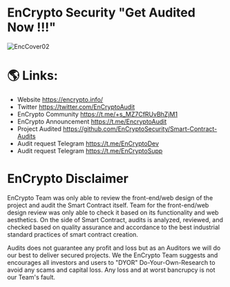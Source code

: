 # EnCrypto Security "Get Audited Now !!!"

![EncCover02](https://user-images.githubusercontent.com/109133269/180644083-0b22667a-ad4d-4acf-9eb0-e44449d1af74.png)

# 🌎 Links:
- Website https://encrypto.info/
- Twitter https://twitter.com/EnCryptoAudit
- EnCrypto Community https://t.me/+s_MZ7CfRUvBhZjM1
- EnCrypto Announcement https://t.me/EncryptoAudit
- Project Audited https://github.com/EnCryptoSecurity/Smart-Contract-Audits
- Audit request Telegram https://t.me/EnCryptoDev
- Audit request Telegram https://t.me/EnCryptoSupp

# EnCrypto Disclaimer

EnCrypto Team was only able to review the front-end/web design of the project and audit the Smart Contract itself. 
Team for the front-end/web design review was only able to check it based on its functionality and web aesthetics. 
On the side of Smart Contract, audits is analyzed, reviewed, and checked based on quality assurance and accordance to the best industrial standard practices of smart contract creation.

Audits does not guarantee any profit and loss but as an Auditors we will do our best to deliver secured projects.
We the EnCrypto Team suggests and encourages all investors and users to "DYOR" Do-Your-Own-Research to avoid any scams and capital loss. 
Any loss and at worst bancrupcy is not our Team's fault.
